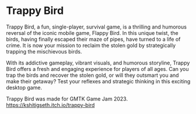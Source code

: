 # Trappy Bird
Trappy Bird, a fun, single-player, survival game, is a thrilling and humorous reversal of the iconic mobile game, Flappy Bird. In this unique twist, the birds, having finally escaped their maze of pipes, have turned to a life of crime. It is now your mission to reclaim the stolen gold by strategically trapping the mischievous birds.

With its addictive gameplay, vibrant visuals, and humorous storyline, Trappy Bird offers a fresh and engaging experience for players of all ages. Can you trap the birds and recover the stolen gold, or will they outsmart you and make their getaway? Test your reflexes and strategic thinking in this exciting desktop game.

Trappy Bird was made for GMTK Game Jam 2023. 
https://kshitigseth.itch.io/trappy-bird
